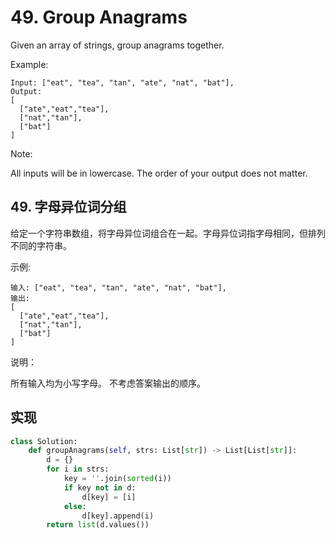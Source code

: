 # 49. Group Anagrams
Given an array of strings, group anagrams together.

Example:
```
Input: ["eat", "tea", "tan", "ate", "nat", "bat"],
Output:
[
  ["ate","eat","tea"],
  ["nat","tan"],
  ["bat"]
]
```
Note:

All inputs will be in lowercase.
The order of your output does not matter.

## 49. 字母异位词分组
给定一个字符串数组，将字母异位词组合在一起。字母异位词指字母相同，但排列不同的字符串。

示例:
```
输入: ["eat", "tea", "tan", "ate", "nat", "bat"],
输出:
[
  ["ate","eat","tea"],
  ["nat","tan"],
  ["bat"]
]
```
说明：

所有输入均为小写字母。
不考虑答案输出的顺序。

## 实现
```python
class Solution:
    def groupAnagrams(self, strs: List[str]) -> List[List[str]]:
        d = {}
        for i in strs:
            key = ''.join(sorted(i))
            if key not in d:
                d[key] = [i]
            else:
                d[key].append(i)
        return list(d.values())
```
